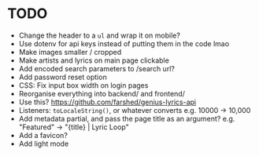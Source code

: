 # TODO

- Change the header to a `ul` and wrap it on mobile?
- Use dotenv for api keys instead of putting them in the code lmao
- Make images smaller / cropped
- Make artists and lyrics on main page clickable
- Add encoded search parameters to /search url?
- Add password reset option
- CSS: Fix input box width on login pages
- Reorganise everything into backend/ and frontend/
- Use this? https://github.com/farshed/genius-lyrics-api
- Listeners: `toLocaleString()`, or whatever converts e.g. 10000 -> 10,000
- Add metadata partial, and pass the page title as an argument? e.g. "Featured" -> "{title} | Lyric Loop"
- Add a favicon?
- Add light mode
